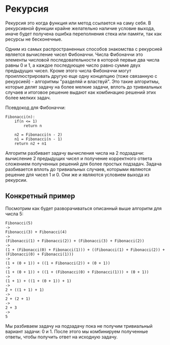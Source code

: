 ﻿# Рекурсия
Рекурсия это когда функция или метод ссылается на саму себя. В рекурсивной функции крайне желательно наличие условие выхода, иначе будет получена ошибка переполнения стека или памяти, так как ресурсы не бесконечные.

Одним из самых распространенных способов знакомства с рекурсией является вычисление чисел Фибоначчи. Числа Фибоначчи это элементы числовой последовательности в которой первые два числа равны 0 и 1, а каждое последующее число равно сумме двух предыдущих чисел. Кроме этого числа Фибоначчи могут проиллюстрировать другую еще одну концепцию (тоже связанную с рекурсией) - алгоритмы "разделяй и властвуй". Это такие алгоритмы, которые делят задачу на более мелкие задачи, вплоть до тривиальных случаев и итоговое решение выдают как комбинацию решений этих более мелких задач.

Псевдокод для Фибоначчи:
```
Fibonacci(n):
    if(n <= 1)
        return n

    n2 = Fibonacci(n - 2)
    n1 = Fibonacci(n - 1)
    return n2 + n1
```
Алгоритм разбивает задачу вычисления числа на 2 подзадачи: вычисление 2 предыдущих чисел и получение корректного ответа сложением полученных решений для более простых подзадач. Задача разбивается вплоть до тривиальных случаев, которыми являются решение для чисел 1 и 0. Они же и являются условием выхода из рекурсии.
## Конкретный пример
Посмотрим как будет разворачиваться описанный выше алгоритм для числа 5:
```
Fibonacci(5)
->
Fibonacci(3) + Fibonacci(4)
->
(Fibonacci(1) + Fibonacci(2)) + (Fibonacci(3) + Fibonacci(2))
->
(1 + (Fibonacci(0) + Fibonacci(1))) + ((Fibonacci(1) + Fibonacci(2)) + (Fibonacci(0) + Fibonacci(1)))
->
(1 + (0 + 1)) + ((1 + Fibonacci(2)) + (0 + 1))
->
(1 + (0 + 1)) + ((1 + (Fibonacci(0) + Fibonacci(1))) + (0 + 1))
->
(1 + 1) + ((1 + (0 + 1)) + 1)
->
2 + ((1 + 1) + 1)
->
2 + (2 + 1)
->
2 + 3
->
5
```
Мы разбиваем задачу на подзадачу пока не получим тривиальный вариант задачи: 0 и 1. После этого мы комбинируем полученные ответы, чтобы получить ответ на исходную задачу.
